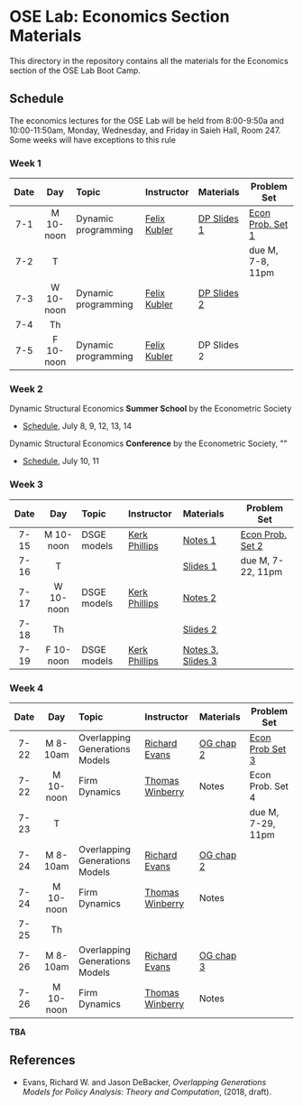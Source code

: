 # OSE Lab: Economics Section Materials

This directory in the repository contains all the materials for the Economics section of the OSE Lab Boot Camp.

## Schedule

The economics lectures for the OSE Lab will be held from 8:00-9:50a and 10:00-11:50am, Monday, Wednesday, and Friday in Saieh Hall, Room 247. Some weeks will have exceptions to this rule

### Week 1

| Date | Day | Topic | Instructor | Materials | Problem Set |
|:---:|:---:|:--- |:--- |:--- | --- |
7-1  | M 10-noon | Dynamic programming | [Felix Kubler](https://sites.google.com/site/fkubler/) | [DP Slides 1](https://github.com/OpenSourceEcon/BootCamp2019/blob/master/Econ/Wk1_DP/Slides/SLIDES1.pdf) | [Econ Prob. Set 1](https://github.com/OpenSourceEcon/BootCamp2019/blob/master/Econ/Wk1_DP/ProbSet/DynProgr_probset.pdf)  |
7-2  | T   |                     |                                                 |  | due M, 7-8, 11pm |
7-3  | W 10-noon | Dynamic programming | [Felix Kubler](https://sites.google.com/site/fkubler/) | [DP Slides 2](https://github.com/OpenSourceEcon/BootCamp2019/blob/master/Econ/Wk1_DP/Slides/SLIDES2.pdf) |     |
7-4  | Th  |                     |                                                 |  |     |
7-5  | F 10-noon | Dynamic programming | [Felix Kubler](https://sites.google.com/site/fkubler/) | DP Slides 2 |     |

### Week 2

Dynamic Structural Economics **Summer School** by the Econometric Society
* [Schedule](https://dseconf.org/dse2019course-program#), July 8, 9, 12, 13, 14

Dynamic Structural Economics **Conference** by the Econometric Society, ""
* [Schedule](https://editorialexpress.com/conference/DSE2019/program/DSE2019.html), July 10, 11

### Week 3

| Date | Day | Topic | Instructor | Materials | Problem Set |
|:---:|:---:|:--- |:--- |:--- | --- |
7-15  | M 10-noon | DSGE models | [Kerk Phillips](https://sites.google.com/site/kerkphillips/) | [Notes 1](https://github.com/OpenSourceEcon/BootCamp2019/blob/master/Econ/Wk3_DSGE/Readings/Chapter_DSGE.pdf)  | [Econ Prob. Set 2](https://github.com/OpenSourceEcon/BootCamp2019/blob/master/Econ/Wk3_DSGE/DSGE_probset.pdf)  |
7-16  | T   |  |  | [Slides 1](https://github.com/OpenSourceEcon/BootCamp2019/blob/master/Econ/Wk3_DSGE/Lectures/Lecture_DSGE.pdf) | due M, 7-22, 11pm |
7-17  | W 10-noon | DSGE models | [Kerk Phillips](https://sites.google.com/site/kerkphillips/) | [Notes 2](https://github.com/OpenSourceEcon/BootCamp2019/blob/master/Econ/Wk3_DSGE/Readings/Chapter_Linear.pdf) |    |
7-18  | Th  |  |  | [Slides 2](https://github.com/OpenSourceEcon/BootCamp2019/blob/master/Econ/Wk3_DSGE/Lectures/Lecture_Linear.pdf) |  |
7-19  | F  10-noon | DSGE models | [Kerk Phillips](https://sites.google.com/site/kerkphillips/) | [Notes 3](https://github.com/OpenSourceEcon/BootCamp2019/blob/master/Econ/Wk3_DSGE/Readings/Chapter_Perturb.pdf), [Slides 3](https://github.com/OpenSourceEcon/BootCamp2019/blob/master/Econ/Wk3_DSGE/Lectures/Lecture_Perturb.pdf) |     |

### Week 4

| Date | Day | Topic | Instructor | Materials | Problem Set |
|:---:|:---:|:--- |:--- |:--- | --- |
7-22  | M 8-10am | Overlapping Generations Models | [Richard Evans](https://sites.google.com/site/rickecon/) | [OG chap 2](https://github.com/OpenSourceEcon/BootCamp2019/blob/master/Econ/Wk4_OG/OGtext_ch02.pdf) | [Econ Prob Set 3](https://github.com/OpenSourceEcon/BootCamp2019/blob/master/Econ/Wk4_OG/OG_probset.pdf) |
7-22  | M 10-noon | Firm Dynamics | [Thomas Winberry](https://faculty.chicagobooth.edu/thomas.winberry/) | Notes | Econ Prob. Set 4 |
7-23  | T   |  |  |  | due M, 7-29, 11pm |
7-24  | M 8-10am | Overlapping Generations Models | [Richard Evans](https://sites.google.com/site/rickecon/) | [OG chap 2](https://github.com/OpenSourceEcon/BootCamp2019/blob/master/Econ/Wk4_OG/OGtext_ch02.pdf) |  |
7-24  | M 10-noon | Firm Dynamics | [Thomas Winberry](https://faculty.chicagobooth.edu/thomas.winberry/) | Notes |  |
7-25  | Th  |  |  |  |  |
7-26  | M 8-10am | Overlapping Generations Models | [Richard Evans](https://sites.google.com/site/rickecon/) | [OG chap 3](https://github.com/OpenSourceEcon/BootCamp2019/blob/master/Econ/Wk4_OG/OGtext_ch03.pdf) |  |
7-26  | M 10-noon | Firm Dynamics | [Thomas Winberry](https://faculty.chicagobooth.edu/thomas.winberry/) | Notes |  |

**TBA**

<!--| Date | Day | Topic | Instructor | Materials | Problem Set |
|:---:|:---:|:--- |:--- |:--- | --- |
6-25  | M   | Stochastic processes | [John Stachurski](http://johnstachurski.net/) | [Notes and](https://github.com/OpenSourceMacro/BootCamp2018/tree/master/Econ/Wk2_Dynamics) | [Econ Prob. Set 2](https://github.com/OpenSourceMacro/BootCamp2018/blob/master/Econ/Wk2_Dynamics/homework/Dyn_probset.pdf) |
6-26  | T   |                      |   | [Notebooks](https://github.com/OpenSourceMacro/BootCamp2018/tree/master/Econ/Wk2_Dynamics) | due M, 7-2, 11pm |
6-27  | W   | Ergodicity           | [John Stachurski](http://johnstachurski.net/) |  |  |
6-28  | Th  |                      |                      |    |     |
6-29  | F   | Stationarity         | [John Stachurski](http://johnstachurski.net/) |  |  |

### Week 3

| Date | Day | Topic | Instructor | Materials | Problem Set |
|:---:|:---:|:--- |:--- |:--- | --- |
7-2  | M   | Overlapping generations model | [Richard Evans](https://sites.google.com/site/rickecon/) | [ED (2018, Ch. 2)](https://github.com/OpenSourceMacro/BootCamp2018/blob/master/Econ/Wk3_OG/OGtext_ch02.pdf) | [Econ Prob. Set 3](https://github.com/OpenSourceMacro/BootCamp2018/blob/master/Econ/Wk3_OG/OG_probset.pdf) |
7-3  | T   |                     |                                |   | due M, 7-9, 11pm |
7-4  | W   | NO CLASSES: HOLIDAY | NO CLASSES: HOLIDAY            | NO CLASSES: HOLIDAY |     |
7-5  | Th  |                     |                                |   |     |
7-6  | F   | Overlapping generations model | [Richard Evans](https://sites.google.com/site/rickecon/) | [ED (2018, Ch. 2)](https://github.com/OpenSourceMacro/BootCamp2018/blob/master/Econ/Wk3_OG/OGtext_ch02.pdf) |   |

### Week 4

| Date | Day | Topic | Instructor | Materials | Problem Set |
|:---:|:---:|:--- |:--- |:--- | --- |
7-9   | M   | DSGE | [Chase Coleman](http://www.chasegcoleman.com/) | [DSGE notes](https://github.com/OpenSourceMacro/BootCamp2018/blob/master/Econ/Wk4_DSGE/Notes/Chapter_DSGE.pdf) | [Econ Prob. Set 4](https://github.com/OpenSourceMacro/BootCamp2018/blob/master/Econ/Wk4_DSGE/DSGE_probset.pdf) |
7-10  | T   |     |   |     |  due M, 7-16, 11pm |
7-11  | W   | DSGE: Linear approx. | [Chase Coleman](http://www.chasegcoleman.com/) | [Linear notes](https://github.com/OpenSourceMacro/BootCamp2018/blob/master/Econ/Wk4_DSGE/Notes/Chapter_Linear.pdf) |   |
7-12  | Th  |                  |                            |            |     |
7-13  | F   | DSGE: Perturbation  | [Chase Coleman](http://www.chasegcoleman.com/) | [Perturb. notes](https://github.com/OpenSourceMacro/BootCamp2018/blob/master/Econ/Wk4_DSGE/Notes/Chapter_Perturb.pdf) |     |

### Week 5

| Date | Day | Topic | Instructor | Materials | Problem Set |
|:---:|:---:|:--- |:--- |:--- | --- |
7-16  | M   | Structural estimation: MLE | [Richard Evans](https://sites.google.com/site/rickecon/) | [MLE notebook](https://github.com/OpenSourceMacro/BootCamp2018/blob/master/Econ/Wk5_StrEst/MLE/MLest.ipynb) | [Econ Prob. Set 5](https://github.com/OpenSourceMacro/BootCamp2018/blob/master/Econ/Wk5_StrEst/StrEst_probset.pdf) |
7-17  | T   |                     |                            |  | due M, 7-23, 11pm |
7-18  | W   | Structural estimation: GMM | [Richard Evans](https://sites.google.com/site/rickecon/) | [GMM notebook](https://github.com/OpenSourceMacro/BootCamp2018/blob/master/Econ/Wk5_StrEst/GMM/GMMest.ipynb) |  |
7-19  | Th  |               |             |  |     |
7-20  | F   | Structural estimation: SMM | [Richard Evans](https://sites.google.com/site/rickecon/) | [SMM notebook](https://github.com/OpenSourceMacro/BootCamp2018/blob/master/Econ/Wk5_StrEst/SMM/SMMest.ipynb) |  |

### Week 6

| Date | Day | Topic | Instructor | Materials | Problem Set |
|:---:|:---:|:--- |:--- |:--- | --- |
7-23 | M  | Asset pricing | [Scott Condie](https://economics.byu.edu/Pages/Faculty%20Pages/Scott-S.-Condie%2c-PhD.aspx) |  | Econ Prob. Set 6 |
7-24 | T  |                        |               |  | due M, 7-30, 11pm |
7-25 | W  | Asset pricing | [Scott Condie](https://economics.byu.edu/Pages/Faculty%20Pages/Scott-S.-Condie%2c-PhD.aspx) |  |     |
7-26  | Th |                        |               |  |     |
7-27  | F  | Asset pricing | [Scott Condie](https://economics.byu.edu/Pages/Faculty%20Pages/Scott-S.-Condie%2c-PhD.aspx) |  |  |

### Week 7

| Date | Day | Topic | Instructor | Materials | Problem Set |
|:---:|:---:|:--- |:--- |:--- | --- |
7-30 | M  | Heterogeneous agent models | [Christopher Carrol](http://econ.jhu.edu/directory/christopher-carroll/) | [Notes](https://github.com/econ-ark/TITLARK/blob/master/Courses/Lectures-04/HA-Macro-OSM/syllabus/syllabus.pdf) | Econ Prob. Set 7 |
7-31 | T  |              |                            |             | due Th, 8-2, 6pm |
8-1  | W  | Heterogeneous agent models | [Christopher Carrol](http://econ.jhu.edu/directory/christopher-carroll/) |  |  |
8-2  | Th | Heterogeneous agent models | [Matthew White](https://lerner.udel.edu/faculty-staff-directory/matthew-n-white/) |  |  |
8-3  | F  | Conclusion: Hwk due |  |  |  | -->

## References

* Evans, Richard W. and Jason DeBacker, *Overlapping Generations Models for Policy Analysis: Theory and Computation*, (2018, draft).
